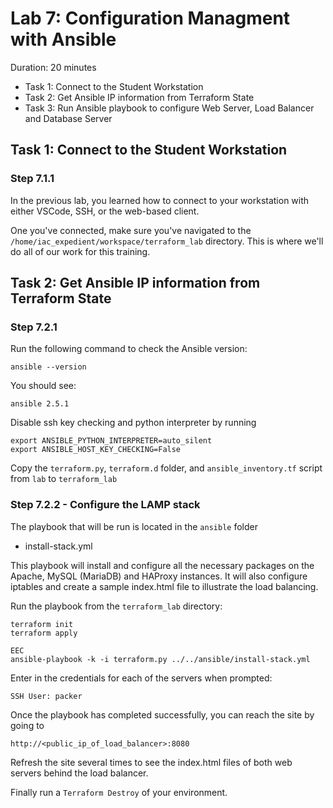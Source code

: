 # Lab 7: Configuration Managment with Ansible

Duration: 20 minutes

- Task 1: Connect to the Student Workstation
- Task 2: Get Ansible IP information from Terraform State
- Task 3: Run Ansible playbook to configure Web Server, Load Balancer and Database Server

## Task 1: Connect to the Student Workstation

### Step 7.1.1

In the previous lab, you learned how to connect to your workstation with either VSCode, SSH, or the web-based client.

One you've connected, make sure you've navigated to the `/home/iac_expedient/workspace/terraform_lab` directory. This is where we'll do all of our work for this training.

## Task 2: Get Ansible IP information from Terraform State

### Step 7.2.1

Run the following command to check the Ansible version:

```shell
ansible --version
```

You should see:

```text
ansible 2.5.1
```

Disable ssh key checking and python interpreter by running

```
export ANSIBLE_PYTHON_INTERPRETER=auto_silent
export ANSIBLE_HOST_KEY_CHECKING=False
```

Copy the `terraform.py`, `terraform.d` folder, and `ansible_inventory.tf` script from `lab` to `terraform_lab`

### Step 7.2.2 - Configure the LAMP stack

The playbook that will be run is located in the `ansible` folder

- install-stack.yml

This playbook will install and configure all the necessary packages on the Apache, MySQL (MariaDB) and HAProxy instances. It will also configure iptables and create a sample index.html file to illustrate the load balancing.


Run the playbook from the `terraform_lab` directory:
```
terraform init
terraform apply

EEC
ansible-playbook -k -i terraform.py ../../ansible/install-stack.yml 
```

Enter in the credentials for each of the servers when prompted:

```text
SSH User: packer
```

Once the playbook has completed successfully, you can reach the site by going to
```
http://<public_ip_of_load_balancer>:8080
```
Refresh the site several times to see the index.html files of both web servers behind the load balancer.

Finally run a `Terraform Destroy` of your environment.

